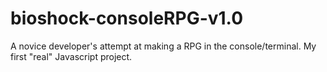 # bioshock-consoleRPG-v1.0
A novice developer's attempt at making a RPG in the console/terminal. My first "real" Javascript project.
